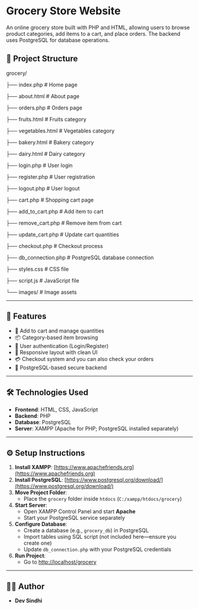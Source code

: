 # Grocery Store Website

An online grocery store built with PHP and HTML, allowing users to browse product categories, add items to a cart, and place orders. The backend uses PostgreSQL for database operations.

## 📁 Project Structure
grocery/

├── index.php # Home page

├── about.html # About page

├── orders.php # Orders page

├── fruits.html # Fruits category

├── vegetables.html # Vegetables category

├── bakery.html # Bakery category

├── dairy.html # Dairy category

├── login.php # User login

├── register.php # User registration

├── logout.php # User logout

├── cart.php # Shopping cart page

├── add_to_cart.php # Add item to cart

├── remove_cart.php # Remove item from cart

├── update_cart.php # Update cart quantities

├── checkout.php # Checkout process

├── db_connection.php # PostgreSQL database connection

├── styles.css # CSS file

├── script.js # JavaScript file

└── images/ # Image assets


---

## 🚀 Features

- 🛒 Add to cart and manage quantities
- 📦 Category-based item browsing
- 👤 User authentication (Login/Register)
- 📱 Responsive layout with clean UI
- 💳 Checkout system and you can also check your orders
- 🔐 PostgreSQL-based secure backend

---

## 🛠️ Technologies Used

- **Frontend**: HTML, CSS, JavaScript
- **Backend**: PHP
- **Database**: PostgreSQL
- **Server**: XAMPP (Apache for PHP; PostgreSQL installed separately)

---

## ⚙️ Setup Instructions

1. **Install XAMPP**: [https://www.apachefriends.org](https://www.apachefriends.org)
2. **Install PostgreSQL**: [https://www.postgresql.org/download/](https://www.postgresql.org/download/)
3. **Move Project Folder**:
   - Place the `grocery` folder inside `htdocs` (`C:/xampp/htdocs/grocery`)
4. **Start Server**:
   - Open XAMPP Control Panel and start **Apache**
   - Start your PostgreSQL service separately
5. **Configure Database**:
   - Create a database (e.g., `grocery_db`) in PostgreSQL
   - Import tables using SQL script (not included here—ensure you create one)
   - Update `db_connection.php` with your PostgreSQL credentials
6. **Run Project**:
   - Go to [http://localhost/grocery](http://localhost/grocery)

---

## 👨‍💻 Author

- **Dev Sindhi** 



